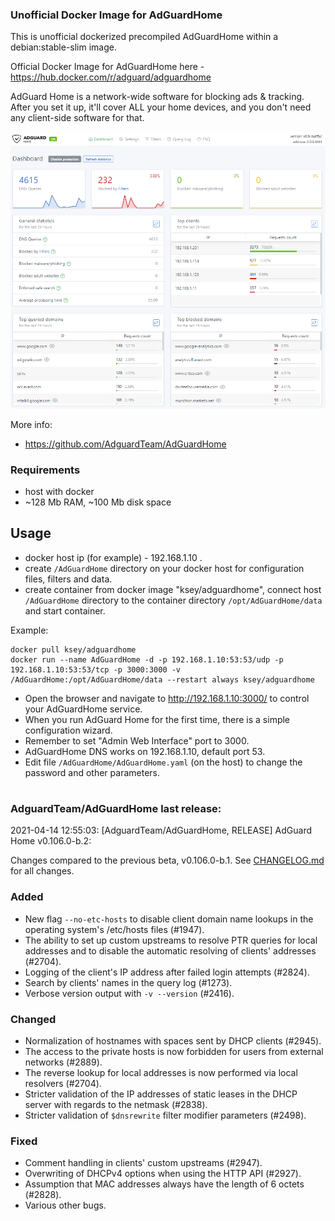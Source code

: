 ### Unofficial Docker Image for AdGuardHome
This is unofficial dockerized precompiled AdGuardHome within a debian:stable-slim image.

Official Docker Image for AdGuardHome here - https://hub.docker.com/r/adguard/adguardhome

AdGuard Home is a network-wide software for blocking ads & tracking. After you set it up, it'll cover ALL your home devices, and you don't need any client-side software for that.

![AdGuardHome](https://raw.githubusercontent.com/MrKsey/AdGuardHome/master/adh.PNG)

More info:
- https://github.com/AdguardTeam/AdGuardHome

### Requirements

* host with docker
* ~128 Mb RAM, ~100 Mb disk space 

## Usage

* docker host ip (for example) - 192.168.1.10 .
* create ```/AdGuardHome``` directory on your docker host for configuration files, filters and data.
* create container from docker image "ksey/adguardhome", connect host ```/AdGuardHome``` directory to the container directory ```/opt/AdGuardHome/data``` and start container.

Example:
```
docker pull ksey/adguardhome
docker run --name AdGuardHome -d -p 192.168.1.10:53:53/udp -p 192.168.1.10:53:53/tcp -p 3000:3000 -v /AdGuardHome:/opt/AdGuardHome/data --restart always ksey/adguardhome
```

* Open the browser and navigate to http://192.168.1.10:3000/ to control your AdGuardHome service.
* When you run AdGuard Home for the first time, there is a simple configuration wizard.
* Remember to set "Admin Web Interface" port to 3000.
* AdGuardHome DNS works on 192.168.1.10, default port 53.
* Edit file ```/AdGuardHome/AdGuardHome.yaml``` (on the host) to change the password and other parameters.















































































# #
### AdguardTeam/AdGuardHome last release:
2021-04-14 12:55:03: [AdguardTeam/AdGuardHome, RELEASE] AdGuard Home v0.106.0-b.2:

Changes compared to the previous beta, v0.106.0-b.1.  See [CHANGELOG.md] for all changes.

### Added

- New flag `--no-etc-hosts` to disable client domain name lookups in the operating system's /etc/hosts files (#1947).
- The ability to set up custom upstreams to resolve PTR queries for local addresses and to disable the automatic resolving of clients' addresses (#2704).
- Logging of the client's IP address after failed login attempts (#2824).
- Search by clients' names in the query log (#1273).
- Verbose version output with `-v --version` (#2416).

### Changed

- Normalization of hostnames with spaces sent by DHCP clients (#2945).
- The access to the private hosts is now forbidden for users from external networks (#2889).
- The reverse lookup for local addresses is now performed via local resolvers (#2704).
- Stricter validation of the IP addresses of static leases in the DHCP server with regards to the netmask (#2838).
- Stricter validation of `$dnsrewrite` filter modifier parameters (#2498).

### Fixed

- Comment handling in clients' custom upstreams (#2947).
- Overwriting of DHCPv4 options when using the HTTP API (#2927).
- Assumption that MAC addresses always have the length of 6 octets (#2828).
- Various other bugs.

[CHANGELOG.md]: https://github.com/AdguardTeam/AdGuardHome/tree/v0.106.0-b.2/CHANGELOG.md
